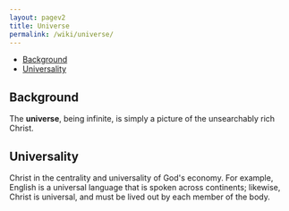 ```yaml
---
layout: pagev2
title: Universe
permalink: /wiki/universe/
---
```

- [Background](#background)
- [Universality](#universality)

## Background

The **universe**, being infinite, is simply a picture of the unsearchably rich Christ. 

## Universality

Christ in the centrality and universality of God's economy. For example, English is a universal language that is spoken across continents; likewise, Christ is universal, and must be lived out by each member of the body.
